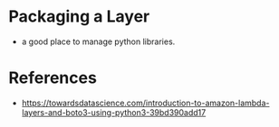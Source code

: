 

# Packaging a Layer
- a good place to manage python libraries.


# References
- https://towardsdatascience.com/introduction-to-amazon-lambda-layers-and-boto3-using-python3-39bd390add17
